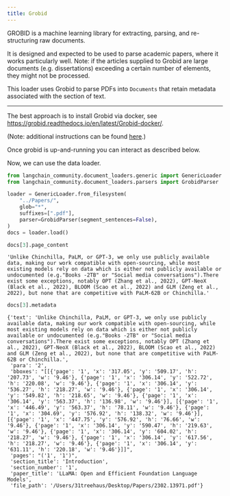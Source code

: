 ```yaml
---
title: Grobid
---
```


GROBID is a machine learning library for extracting, parsing, and re-structuring raw documents.

It is designed and expected to be used to parse academic papers, where it works particularly well. Note: if the articles supplied to Grobid are large documents (e.g. dissertations) exceeding a certain number of elements, they might not be processed.

This loader uses Grobid to parse PDFs into `Documents` that retain metadata associated with the section of text.

---
The best approach is to install Grobid via docker, see https://grobid.readthedocs.io/en/latest/Grobid-docker/.

(Note: additional instructions can be found [here](/oss/integrations/providers/grobid).)

Once grobid is up-and-running you can interact as described below.


Now, we can use the data loader.


```python
from langchain_community.document_loaders.generic import GenericLoader
from langchain_community.document_loaders.parsers import GrobidParser
```


```python
loader = GenericLoader.from_filesystem(
    "../Papers/",
    glob="*",
    suffixes=[".pdf"],
    parser=GrobidParser(segment_sentences=False),
)
docs = loader.load()
```


```python
docs[3].page_content
```



```output
'Unlike Chinchilla, PaLM, or GPT-3, we only use publicly available data, making our work compatible with open-sourcing, while most existing models rely on data which is either not publicly available or undocumented (e.g."Books -2TB" or "Social media conversations").There exist some exceptions, notably OPT (Zhang et al., 2022), GPT-NeoX (Black et al., 2022), BLOOM (Scao et al., 2022) and GLM (Zeng et al., 2022), but none that are competitive with PaLM-62B or Chinchilla.'
```



```python
docs[3].metadata
```



```output
{'text': 'Unlike Chinchilla, PaLM, or GPT-3, we only use publicly available data, making our work compatible with open-sourcing, while most existing models rely on data which is either not publicly available or undocumented (e.g."Books -2TB" or "Social media conversations").There exist some exceptions, notably OPT (Zhang et al., 2022), GPT-NeoX (Black et al., 2022), BLOOM (Scao et al., 2022) and GLM (Zeng et al., 2022), but none that are competitive with PaLM-62B or Chinchilla.',
 'para': '2',
 'bboxes': "[[{'page': '1', 'x': '317.05', 'y': '509.17', 'h': '207.73', 'w': '9.46'}, {'page': '1', 'x': '306.14', 'y': '522.72', 'h': '220.08', 'w': '9.46'}, {'page': '1', 'x': '306.14', 'y': '536.27', 'h': '218.27', 'w': '9.46'}, {'page': '1', 'x': '306.14', 'y': '549.82', 'h': '218.65', 'w': '9.46'}, {'page': '1', 'x': '306.14', 'y': '563.37', 'h': '136.98', 'w': '9.46'}], [{'page': '1', 'x': '446.49', 'y': '563.37', 'h': '78.11', 'w': '9.46'}, {'page': '1', 'x': '304.69', 'y': '576.92', 'h': '138.32', 'w': '9.46'}], [{'page': '1', 'x': '447.75', 'y': '576.92', 'h': '76.66', 'w': '9.46'}, {'page': '1', 'x': '306.14', 'y': '590.47', 'h': '219.63', 'w': '9.46'}, {'page': '1', 'x': '306.14', 'y': '604.02', 'h': '218.27', 'w': '9.46'}, {'page': '1', 'x': '306.14', 'y': '617.56', 'h': '218.27', 'w': '9.46'}, {'page': '1', 'x': '306.14', 'y': '631.11', 'h': '220.18', 'w': '9.46'}]]",
 'pages': "('1', '1')",
 'section_title': 'Introduction',
 'section_number': '1',
 'paper_title': 'LLaMA: Open and Efficient Foundation Language Models',
 'file_path': '/Users/31treehaus/Desktop/Papers/2302.13971.pdf'}
```

